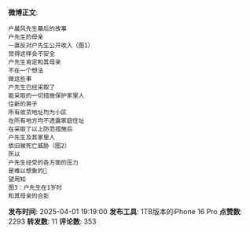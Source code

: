 **微博正文**: 
```
户晨风先生幕后的故事
户先生的母亲
一直反对户先生公开收入（图1）
觉得这样会不安全
户先生肯定和其母亲
不在一个想法
做这些事
户先生已经采取了
能采取的一切措施保护家里人
住新的房子
所有收货地址均为小区
在所有地方均不透露家庭住址
在采取了以上防范措施后
户先生及其家里人
依旧被死亡威胁（图2）
所以
户先生经受的各方面的压力
是难以想象的🙏
望周知
图3：户先生在1岁时
和其母亲的合影
```
**发布时间**: 2025-04-01 19:19:00
**发布工具**: 1TB版本的iPhone 16 Pro
**点赞数**: 2293
**转发数**: 11
**评论数**: 353
